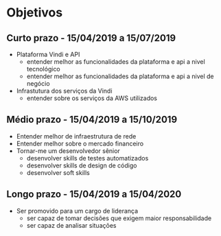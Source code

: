 # Objetivos

## Curto prazo - 15/04/2019 a 15/07/2019

- Plataforma Vindi e API
  - entender melhor as funcionalidades da plataforma e api a nivel tecnológico
  - entender melhor as funcionalidades da plataforma e api a nivel de negócio
- Infrastutura dos serviços da Vindi
  - entender sobre os serviços da AWS utilizados


## Médio prazo - 15/04/2019 a 15/10/2019

- Entender melhor de infraestrutura de rede
- Entender melhor sobre o mercado financeiro
- Tornar-me um desenvolvedor sênior
  - desenvolver skills de testes automatizados
  - desenvolver skills de design de código
  - desenvolver soft skills

## Longo prazo - 15/04/2019 a 15/04/2020

- Ser promovido para um cargo de liderança
  - ser capaz de tomar decisões que exigem maior responsabilidade
  - ser capaz de analisar situações
